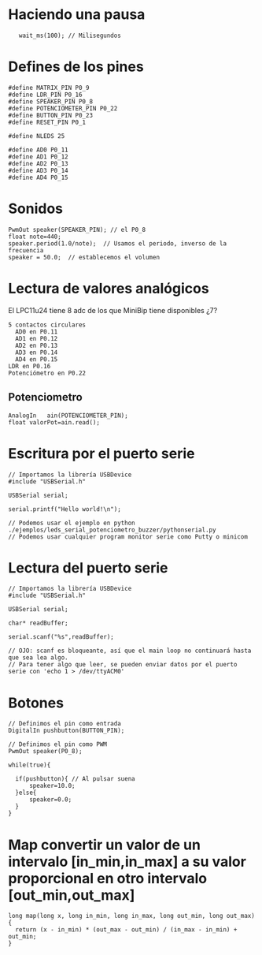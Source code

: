 # Haciendo una pausa

       wait_ms(100); // Milisegundos


# Defines de los pines

    #define MATRIX_PIN P0_9
    #define LDR_PIN P0_16
    #define SPEAKER_PIN P0_8
    #define POTENCIOMETER_PIN P0_22
    #define BUTTON_PIN P0_23
    #define RESET_PIN P0_1

    #define NLEDS 25

    #define AD0 P0_11
    #define AD1 P0_12
    #define AD2 P0_13
    #define AD3 P0_14
    #define AD4 P0_15

# Sonidos

    PwmOut speaker(SPEAKER_PIN); // el P0_8
    float note=440;
    speaker.period(1.0/note);  // Usamos el periodo, inverso de la frecuencia          
    speaker = 50.0;  // establecemos el volumen


# Lectura de valores analógicos

El LPC11u24 tiene 8 adc de los que MiniBip tiene disponibles ¿7?

    5 contactos circulares
      AD0 en P0.11
      AD1 en P0.12
      AD2 en P0.13
      AD3 en P0.14
      AD4 en P0.15
    LDR en P0.16
    Potenciómetro en P0.22


## Potenciometro

    AnalogIn   ain(POTENCIOMETER_PIN);
    float valorPot=ain.read();

# Escritura por el puerto serie

    // Importamos la librería USBDevice
    #include "USBSerial.h"

    USBSerial serial;

    serial.printf("Hello world!\n");

    // Podemos usar el ejemplo en python ./ejemplos/leds_serial_potenciometro_buzzer/pythonserial.py
    // Podemos usar cualquier program monitor serie como Putty o minicom

# Lectura del puerto serie

    // Importamos la librería USBDevice
    #include "USBSerial.h"

    USBSerial serial;

    char* readBuffer;

    serial.scanf("%s",readBuffer);

    // OJO: scanf es bloqueante, así que el main loop no continuará hasta que sea lea algo.
    // Para tener algo que leer, se pueden enviar datos por el puerto serie con 'echo 1 > /dev/ttyACM0'

# Botones

    // Definimos el pin como entrada
    DigitalIn pushbutton(BUTTON_PIN);

    // Definimos el pin como PWM
    PwmOut speaker(P0_8);

    while(true){

      if(pushbutton){ // Al pulsar suena
          speaker=10.0;
      }else{
          speaker=0.0;    
      }
    }
# Map convertir un valor de un intervalo [in_min,in_max] a su valor proporcional en otro intervalo [out_min,out_max]


    long map(long x, long in_min, long in_max, long out_min, long out_max)
    {
      return (x - in_min) * (out_max - out_min) / (in_max - in_min) + out_min;
    }

